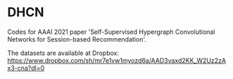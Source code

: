 # DHCN
Codes for AAAI 2021 paper 'Self-Supervised Hypergraph Convolutional Networks for Session-based Recommendation'.

The datasets are available at Dropbox: https://www.dropbox.com/sh/mr7e1vw1myozd6a/AAD3vaxd2KK_W2Uz2zAx3-cna?dl=0
